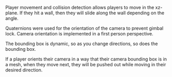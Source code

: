 Player movement and collision detection allows players to move in the xz-plane. If they hit a wall, then they will slide along the wall depending on the angle.

Quaternions were used for the orientation of the camera to prevent gimbal lock. Camera orientation is implemented in a first person perspective.

The bounding box is dynamic, so as you change directions, so does the bounding box.

If a player orients their camera in a way that their camera bounding box is in a mesh, when they move next, they will be pushed out while moving in their desired direction.